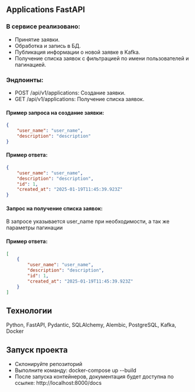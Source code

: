 ## Applications FastAPI
### В сервисе реализовано:
- Принятие заявки.
- Обработка и запись в БД.
- Публикация информации о новой заявке в Kafka.
- Получение списка заявок с фильтрацией по имени пользователей и пагинацией.

### Эндпоинты:

- POST /api/v1/applications: Создание заявки.
- GET /api/v1/applications: Получение списка заявок.

#### Пример запроса на создание заявки:
```json
{
    "user_name": "user_name",
    "description": "description"
}
```


#### Пример ответа:
```json
{
    "user_name": "user_name",
    "description": "description",
    "id": 1,
    "created_at": "2025-01-19T11:45:39.923Z"
}
```




#### Запрос на получение списка заявок:
В запросе указывается user_name при необходимости, а так же параметры пагинации


#### Пример ответа:

```json
[
    {
        "user_name": "user_name",
        "description": "description",
        "id": 1,
        "created_at": "2025-01-19T11:45:39.923Z"
    }
]
```


## Технологии
Python, FastAPI, Pydantic, SQLAlchemy, Alembic, PostgreSQL, Kafka, Docker

## Запуск проекта
- Склонируйте репозиторий
- Выполните команду: docker-compose up --build
- После запуска контейнеров, документация будет доступна по ссылке: http://localhost:8000/docs